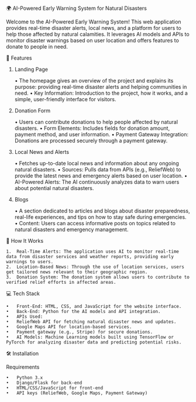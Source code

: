 🌍 AI-Powered Early Warning System for Natural Disasters

Welcome to the AI-Powered Early Warning System! This web application provides real-time disaster alerts, local news, and a platform for users to help those affected by natural calamities. It leverages AI models and APIs to monitor disaster warnings based on user location and offers features to donate to people in need.

🌟 Features

1. Landing Page

	•	The homepage gives an overview of the project and explains its purpose: providing real-time disaster alerts and helping communities in need.
	•	Key Information: Introduction to the project, how it works, and a simple, user-friendly interface for visitors.

2. Donation Form

	•	Users can contribute donations to help people affected by natural disasters.
	•	Form Elements: Includes fields for donation amount, payment method, and user information.
	•	Payment Gateway Integration: Donations are processed securely through a payment gateway.

3. Local News and Alerts

	•	Fetches up-to-date local news and information about any ongoing natural disasters.
	•	Sources: Pulls data from APIs (e.g., ReliefWeb) to provide the latest news and emergency alerts based on user location.
	•	AI-Powered Alerts: The AI continuously analyzes data to warn users about potential natural disasters.

4. Blogs

	•	A section dedicated to articles and blogs about disaster preparedness, real-life experiences, and tips on how to stay safe during emergencies.
	•	Content: Users can access informative posts on topics related to natural disasters and emergency management.

🚀 How It Works

	1.	Real-Time Alerts: The application uses AI to monitor real-time data from disaster services and weather reports, providing early warnings to users.
	2.	Location-Based News: Through the use of location services, users get tailored news relevant to their geographic region.
	3.	Donation System: The donation system allows users to contribute to verified relief efforts in affected areas.

💻 Tech Stack

	•	Front-End: HTML, CSS, and JavaScript for the website interface.
	•	Back-End: Python for the AI models and API integration.
	•	APIs Used:
	•	ReliefWeb API for fetching natural disaster news and updates.
	•	Google Maps API for location-based services.
	•	Payment gateway (e.g., Stripe) for secure donations.
	•	AI Models: Machine Learning models built using TensorFlow or PyTorch for analyzing disaster data and predicting potential risks.

🛠 Installation

Requirements

	•	Python 3.x
	•	Django/Flask for back-end
	•	HTML/CSS/JavaScript for front-end
	•	API keys (ReliefWeb, Google Maps, Payment Gateway)
